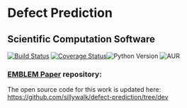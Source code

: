 # Defect Prediction
## Scientific Computation Software
[![Build Status](https://travis-ci.org/ai-se/se4sci.svg?branch=master)](https://travis-ci.org/ai-se/se4sci)
[![Coverage Status](https://coveralls.io/repos/github/se4sci/defect-prediction/badge.svg?branch=master)](https://coveralls.io/github/se4sci/defect-prediction?branch=master)![Python Version](https://img.shields.io/badge/python-3.6-blue.svg)
![AUR](https://img.shields.io/aur/license/yaourt.svg)

### [EMBLEM Paper](https://arxiv.org/abs/1905.01719) repository: 

The open source code for this work is updated here: https://github.com/sillywalk/defect-prediction/tree/dev 
